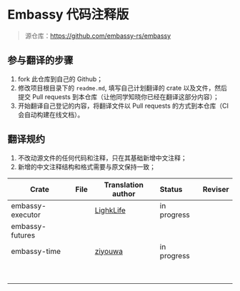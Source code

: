 # Embassy 代码注释版
> 源仓库：https://github.com/embassy-rs/embassy

## 参与翻译的步骤
1. fork 此仓库到自己的 Github；
2. 修改项目根目录下的 `readme.md`, 填写自己计划翻译的 crate 以及文件，然后提交 Pull requests 到本仓库（让他同学知晓你已经在翻译这部分内容）；
3. 开始翻译自己登记的内容，将翻译文件以 Pull requests 的方式到本仓库（CI 会自动构建在线文档）。

## 翻译规约
1. 不改动源文件的任何代码和注释，只在其基础新增中文注释；
2. 新增的中文注释结构和格式需要与原文保持一致；


| Crate            | File | Translation author                        | Status      | Reviser |
|------------------|------|-------------------------------------------|:------------|---------|
| embassy-executor |      | [LighkLife](https://github.com/lighkLife) | in progress |         |
| embassy-futures  |      |                                           |             |         |
| embassy-time     |      | [ziyouwa](https://github.com/ziyouwa)     | in progress |         |
|                  |      |                                           |             |         |
|                  |      |                                           |             |         |
|                  |      |                                           |             |         |
|                  |      |                                           |             |         |
|                  |      |                                           |             |         |
|                  |      |                                           |             |         |
|                  |      |                                           |             |         |
|                  |      |                                           |             |         |
